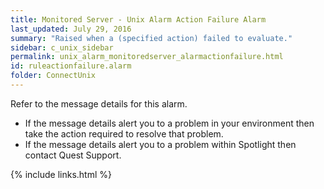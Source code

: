 ```yaml
---
title: ﻿Monitored Server - Unix Alarm Action Failure Alarm
last_updated: July 29, 2016
summary: "Raised when a (specified action) failed to evaluate."
sidebar: c_unix_sidebar
permalink: unix_alarm_monitoredserver_alarmactionfailure.html
id: ruleactionfailure.alarm
folder: ConnectUnix
---
```



Refer to the message details for this alarm.

* If the message details alert you to a problem in your environment then take the action required to resolve that problem.
* If the message details alert you to a problem within Spotlight then contact Quest Support.


{% include links.html %}
